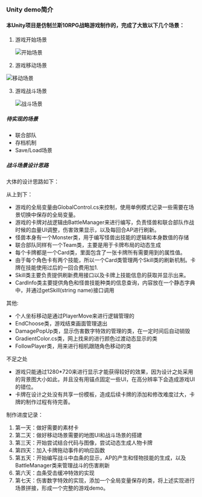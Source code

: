 ### Unity demo简介

#### 本Unity项目是仿制兰斯10RPG战略游戏制作的，完成了大致以下几个场景：

1. 游戏开始场景

   ![开始场景](https://github.com/hiki-long/unity_pracise/raw/master/img/1.png)

2.  游戏移动场景

   ![移动场景](https://github.com/hiki-long/unity_pracise/raw/master/img/2.png)

3. 游戏战斗场景

   ![战斗场景](https://github.com/hiki-long/unity_pracise/raw/master/img/3.png)

##### 待实现的场景

* 联合部队
* 存档机制
* Save/Load场景

##### 战斗场景设计思路

大体的设计思路如下：

从上到下：

* 游戏的全局变量由GlobalControl.cs来控制，使用单例模式记录一些需要在场景切换中保存的全局变量。
* 游戏的卡牌对战逻辑由BattleManager来进行编写，负责怪兽和联合部队作战时候的血量UI调整，伤害效果显示，以及每回合AP进行刷新。
* 怪兽本身有一个Monster类，用于编写怪兽出技能的逻辑和本身数值的存储
* 联合部队同样有一个Team类，主要是用于卡牌布局的动态生成
* 每个卡牌都是一个Card类，里面包含了一张卡牌所有需要用到的属性值。
* 由于每个角色卡有两个技能，所以一个Card类管理两个Skill类的刷新机制。卡牌在技能使用过后的一回合费用加1.
* Skill类主要负责提供刷新费用接口以及卡牌上技能信息的获取并显示出来。
* CardInfo类主要提供角色和怪兽技能种类的信息查询，内容放在一个静态字典中，并通过getSkill(string name)接口调用

其他:

* 个人坐标移动是通过PlayerMove来进行逻辑管理的
* EndChoose类，游戏结束画面管理退出
* DamagePopUp类，显示伤害数字特效的管理的类，在一定时间后自动销毁
* GradientColor.cs类，网上找来的进行颜色过渡动态显示的类
* FollowPlayer类，用来进行相机跟随角色移动的类

不足之处

* 游戏只能通过1280*720来进行显示才能获得较好的效果，因为设计之处采用的背景图大小如此，并且没有用锚点固定一些UI，在高分辨率下会造成游戏UI的错位。
* 卡牌在设计之处没有共享一份模板，造成后续卡牌的添加和修改难度过大，卡牌的制作过程有待完善。

制作进度记录：

1. 第一天：做好需要的素材卡
2. 第二天：做好移动场景需要的地图UI和战斗场景的搭建
3. 第三天：开始尝试结合代码与图像，尝试动态生成人物卡牌
4. 第四天：加入卡牌拖动事件的响应函数
5. 第五天：开始编写战斗中血条的显示，AP的产生和怪物技能的生成，以及BattleManager类来管理战斗的伤害刷新
6. 第六天：血条受击缓冲特效的实现
7. 第七天：伤害数字特效的实现，添加一个全局变量保存的类，将上述实现进行场景拼接，形成一个完整的游戏demo。